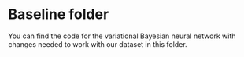 # Baseline folder
You can find the code for the variational Bayesian neural network with changes needed to work with our dataset in this folder.
